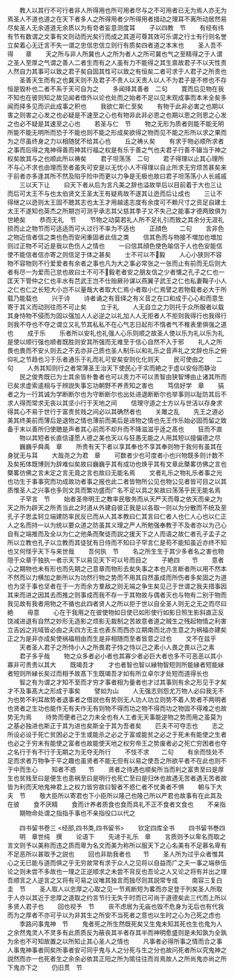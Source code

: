 <!-- { "loadSidebar": true } -->
　　教人以其行不可行者非人所得用也所可用者尽与之不可用者已无为焉人亦无为焉圣人不道也道之在天下者多人之所得用者少所得用者措动之理耳不离所动居然易尽矣圣人无余道道无余质以为有竒者妄意测度耳
　　子以四教　节
　　有经有纬有节有数谓之文事有文则动而光矣行而成之其道可尊其效可乐谓之行士有行则名誉立矣着心无迁言不失一谓之忠信忠信立则行有质矣四者道之本末也
　　圣人吾不得　　章
　　天之所与非人所冀也人之所为者人之所可冀也气之至精得之于人谓之圣人至厚之气谓之善人二者生而有之人虽有力不能得之其生禀故君子不以天性责人然自力其事可以致之君子矣自固其性可以致之有恒矣二者可求于人君子之所责也
　　圣善天生而有之也冀天则不及君子不责人以天责人以人不为君子是不修也不存恒是毁朴也二者不系于天可自为之
　　多闻择其善者　二句
　　寛而后见物在我不知也在彼则知之故见闻者借外以论也处而之始者不足以见末观成事而本末全矣多闻而择多见而识此成事之积也
　　我欲仁斯仁至矣
　　有物于此非必害之也期以害之则害之心发之也必疑是不速至之心也有物非此非必恩之也期以恩之则恩之心发之也必不疑是其速至之心也
　　若圣与仁　节
　　物之无形为质者则能不能无明所能不能无明所而恐于不能也则不能之形成矣欲得之物而见不能之形所以求之果而为之尽虽终身之力以相随犹不给其心也
　　丘之祷乆矣
　　有求于物必顺所求者之事而后得之鬼神得善而神其行福之权是有乐于善之气也夫君子行善不辍当于神之权矣故其与之也顺此所以祷矣
　　君子坦荡荡　二句
　　君子得理以止其心理所不与心不求也由理而至者虽失可安是以无忧小人不得理以自止所求无穷烦苦甚矣来于前者亦多逢其所不然及陷乎险中而更以力争是无极也故曰君子坦荡荡小人长戚戚
　　三以天下让
　　曰天下者从后为言凡美之辞也溢故举后以目前着于大也三让而后可太王不与也太伯贤文王圣太王有疑焉故不遂其让迯而后让成也
　　三让不得继之以迯则太王固不聴其志也太王才用越逺志度有余度可不赖尺寸之资足自建土太王不遂知也英杰之所期岂可测乎承志其父慈其季子又不失己之能事才德两致俱为世絶矣
　　恭而无礼　节
　　节物之动莫若礼人所不足礼引而致之其余分无涯礼损而止之物节而可适适而可乆过行不率为不适也
　　正顔色　　二句
　　言非色之物近信者信之类也色而安闲重固者此信之类
　　信其色而与物接不増加也増加则过正物不可近是我以色伤人之情也
　　一曰信其顔色使色喻信于人也色安能信使不能信者信亦寄之则信足于体之甚矣
　　士不可以不毅
　　人心小狭则不容物不容物则不行爱爱者有余者之事也凡为大之事必常张之一张而止有前而无后则大者有尽一为爱而己怠也故曰士不可不毅老者安之朋友信之少者懐之孔子之仁也一匡天下管仲之仁也丰水有芑武王岂不仕贻厥孙谋以燕翼子武王之仁也私妻鞠子小人之仁也仁之长短大小岂不以量哉大者取大仁焉小者取小仁焉譬之若物载者必大于所载乃能载也
　　兴于诗
　　诗者诵之有音绎之有义音之在口和成于心心和而意生寄于其义而动则往而不可止矣
　　立于礼
　　人无自立之力则托于众所服者以载其身恃物不侵而为固以强加人人必逆之以礼加人人无拒者人不拒则我得行也我得行则我不夺也不夺之谓立又礼节其私私不在心气志日起形不惰者气不稚表里俱强之道也
　　成于乐
　　乐者所以安礼也礼强人心乐则顺之故圣人使以乐为礼以乐为礼是使以顺行强也顺者既胜则安其所强而无难至于信心自然不入于邪
　　礼人之所畏也畏而不安乆则去之不去亦非己质也圣人制乐以和礼乐之音声礼之文辞也乐之俯仰礼之节趋也习于乐者通乐于礼而礼可安矣安则化化则天
　　民可使由之　　二句
　　人务其知则行之者常薄圣王治天下使民心于实而絶之于虚以安俗而静治
　　民之俊秀既已为士其余皆朴鲁者也可以责力不可以责智由狭智博由止诸其所而已矣求虚索逺相与于辨説失事忘功朝野不养责知之害也
　　笃信好学　章
　　狷者之为一行其诚为学断断尔也为守断断尔也出处进退断断尔也举事则以耻防其后不求人得而常求无丧以其坚小行于天地之间
　　信理守道之士方以与世洁以存身求得其心不易于世行于富贵贫贱之间必以其确然者也
　　关雎之乱
　　先王之道必美其终美前而薄后是退物之情也薄前而美后是进物之情也先王作乐始必固而留之致备于末以善所归使聴是声者其心前而不却升而不降滋滋乎逹之髙也
　　狂而不直
　　物以其短者长直信谨愿人德之美也天以与狂愚无能之人用其短以擅偏德之尽
　　巍巍乎舜禹　章
　　所贵有天下者以享其奉也不享其奉则物于我何有虽其在身犹无与耳
　　大哉尧之为君　章
　　可数者少也可度者小也兴物既多则计数不及矣拓体既博则为辞难似矣故曰巍巍乎其有成功也焕乎其有文章此槩畧彷佛之言也槩畧彷佛之言未定之言无竟之言也故曰无能名焉
　　文者礼乐之物礼乐者事之光也功生于事事究而功成故功者事之报也此二者皆物所公见也物公见者皆可目之以其质惟圣人之兴事也多则文具而繁功盛而广名不足以具之矣故曰荡荡乎民无能名焉
　　子罕言　节
　　始者圣帝明王之教率民敬务而从天严天而尊之依天而亲之为天之所为辟天之所责当此之时道从外建自彼正我是以各取一则以为分散而不统及至孔子子思孟轲立端建防率民反已而从人其本教曰仁其言曰仁者人也仁人心也以仁正人之名而持一以为统以要众道之防虽其义理之严人所勉强奉教于不及者亦以为己心自有之端推而及全以为仁之他条而聚徒而説之援天下之人而语之故仁者孔子孟子之所以立教也孔子以立教而其徒犹有日侍而不知曰子罕言仁是苟不能知虽近亦终不知也又何怪乎天下与来世哉
　　吾何执　节
　　名之所生生于其少多者名之害也物隠于众章于独执一者示天下以易见天下可以号而目之
　　子絶四　　节
　　意者心之期物也未有形也而先期之己意章而物形去矣失事之本也凡言断者所以用不然本不然而以力横加之断所以为功然行物之势而不用其自然虽成而所伤者多矣固之为道也为坚于事也坚者在于一方而余方羣敌之则无端之争生矣见己于世谓之我夫措事因其来而进之因其去而推之则事成而我不存一于其物故与偶者灭也与物有二别于物而我见故有我者用物之不循也此四者贤人之所以拒于世以自全圣人则无之无之而尽曰絶
　　毋意
　　心在于我用之在彼使物如日使已如形使行如影日照生影斜直正反饶减进退有自然之妙形无造影之烦影无裁制之苦故意者道之贼生之残起物情之利害立吉凶之兆域皆必由之夫四方无主也表东而西亦立期南而北亦生意之为祸福亦建矣正之为是非亦成矣使祸福相由而生是非相随而至者皆意之过也
　　文不在兹乎
　　天者圣人君子之所恃小人之所畏君子恃之恃以己之素小人畏之畏以己之素
　　君子多乎哉
　　物之众多者必小者也其寡少者必巨大者也多不可恶恶以其小寡非可贵贵以其大
　　既竭吾才
　　才也者智也智以縁物智短则所能縁者短能縁者短则所縁长矣过而相予故髙下生既竭吾才如有所立卓尔才处短而道得长也
　　智之有为谓之才知不至而才穷才事者相为量者也才过其事则有余之形见于才矣才不及事髙大之形成于事矣
　　譬如为山
　　人无强志则怨尤万物人必曰我无不为也势不利耳故势者退事者之借説也有势则无人功人功立则势不着人势者不两明者也贤者之生功也能作无有夫作无有则物不得而功之物不得而功之物固不得难之也故势无为焉
　　待势而便者己之力未全也有人工者无天事能逆物之势而用之虽莫为之基必独进也斯正于其为进也矣斯全于其为吾者矣
　　匹夫不可夺志也
　　志之所设必设于死亡贫困必之于生或能杀之必之于富或能贫之必之于死未有能使之生者也必之于穷未有能使之富者也故能使天地之权穷帝王之势废者必之死亡穷困者也夺之名行于有不行于无期之为无夺无所行
　　不忮不求　　二句
　　有余而忮处不足而求者万物争于平之趣也虽贤者不能无但有以易之使吾之所欲平者不在此也则不于中而生心
　　知者不惑　　节
　　贤者之待遇也顺矣所当而利之富贵至曰是厚生也贫贱至曰是便生也患祸至曰是明行也死亡至曰是归休也故遇无苦者遇无苦者故皆为利而天地鬼神君上之权力皆穷故曰智者不惑仁者不忧勇者不惧
　　朝与下大夫　节
　　敬大臣所以寄君也下小臣所以隆己也隆己所以严君也故事有在此其及在彼
　　食不厌精
　　食而计养者质食也食而具礼不正不食者文食也
　　不亲指
　　期物命处谓之指指手事也不亲指役口以代之

　　四书留书卷三
<经部,四书类,四书留书>
　　钦定四库全书
　　四书留书巻四
　　明　章世纯　撰
　　论语下
　　先进于礼乐　章
　　言质则予以卑名而取之言文则予以美称而违之质而卑为名文而美为称所以服天下之心名美有不足慕名卑有不足恶所以甚取予之説也
　　回也非助我者也　　节
　　圣人所为过乎众者惟其心之无已能与道而俱之乎无穷故常有求于众人之见将以自益而广之夫一事之端叅伍论之则未尝不多故也一理之正逆顺求之未尝不背反也吾论之人又论之将有并出之理吾顺言之人逆言之又将有可易之议唯其独言而独尽则其説常专成
　　南容三复白圭　节
　　圣人取人以忠厚之心取之见一节焉断短为畧而亦足登于列矣圣人所取于人亦以其近于忠厚之道取之约言节行无失于时而已可尚于道德矣此三代而上所以多贤人君子也
　　回也视予　节
　　丧不虑居为无庙也毁不危身为无后也有代我而为之厚者不亦可乎以为非其生之所安不当死者之意也以生时之心为己死之虑也
　　季路问事鬼神　节
　　鬼者死之所生然既死矣又生鬼未知其死也生也鬼为人之余然鬼灵人不灵多有此质质反为蔽丧其半者存其半而神明愈盛则是未知孰为全孰为余也不可知故置之以所知止其心圣人之情也
　　凡事者必得所事之情而合之事人事鬼神事者同矣所事者安可同乎鬼与人之分死与生之分也故问死者所以究鬼神之説然而亦一也死者生之余余必依其正阳之所为隂往往而肖焉故人之所尚鬼亦尚之所下鬼亦下之
　　仍旧贯　节
